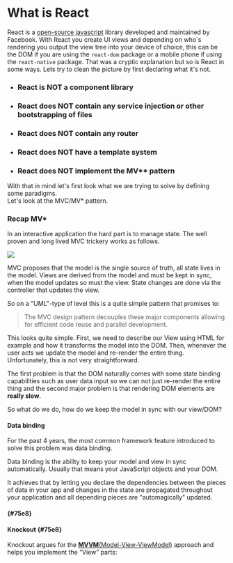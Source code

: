 # What is React

React is a [open-source javascript](https://github.com/facebook/react) library developed and maintained by Facebook. With React you create UI views and depending on who´s rendering you output the view tree into your device of choice, this can be the DOM if you are using the `react-dom` package or a mobile phone if using the `react-native` package. That was a cryptic explanation but so is React in some ways. Lets try to clean the picture by first declaring what it's not.

* ### React is NOT a component library
* ### React does NOT contain any service injection or other bootstrapping of files
* ### React does NOT contain any router
* ### React does NOT have a template system
* ### React does NOT implement the MV\*\* pattern

With that in mind let's first look what we are trying to solve by defining some paradigms.  
Let's look at the MVC/MV\* pattern.

### Recap MV\*

In an interactive application the hard part is to manage state. The well proven and long lived MVC trickery works as follows.

![](https://upload.wikimedia.org/wikipedia/commons/9/9d/MVC-basic.svg)

MVC proposes that the model is the single source of truth, all state lives in the model. Views are derived from the model and must be kept in sync, when the model updates so must the view. State changes are done via the controller that updates the view.

So on a "UML"-type of level this is a quite simple pattern that promises to:

> The MVC design pattern decouples these major components allowing for efficient code reuse and parallel development.





This looks quite simple. First, we need to describe our View using HTML for example and how it transforms the model into the DOM. Then, whenever the user acts we update the model and re-render the entire thing. Unfortunately, this is not very straightforward.



The first problem is that the DOM naturally comes with some state binding capabilities such as user data input so we can not just re-render the entire thing and the second major problem is that rendering DOM elements are **really slow**.

So what do we do, how do we keep the model in sync with our view/DOM?

#### 

#### 

#### Data binding

For the past 4 years, the most common framework feature introduced to solve this problem was data binding.

Data binding is the ability to keep your model and view in sync automatically. Usually that means your JavaScript objects and your DOM.

It achieves that by letting you declare the dependencies between the pieces of data in your app and changes in the state are propagated throughout your application and all depending pieces are "automagically" updated.

####  {#75e8}

#### Knockout {#75e8}

Knockout argues for the [**MVVM**\(Model-View-ViewModel\)](http://knockoutjs.com/documentation/observables.html) approach and helps you implement the “View” parts:

[](codepen://Pesven/pen/bqKELq?height=600&theme=0)




